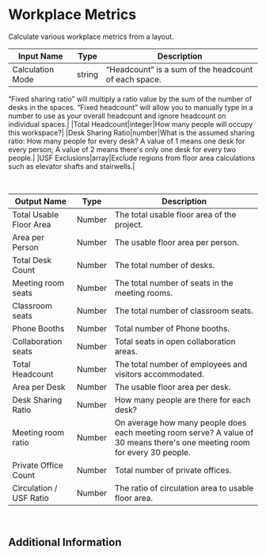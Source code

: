 

# Workplace Metrics

Calculate various workplace metrics from a layout.

|Input Name|Type|Description|
|---|---|---|
|Calculation Mode|string|“Headcount” is a sum of the headcount of each space.
“Fixed sharing ratio” will multiply a ratio value by the sum of the number of desks in the spaces.
“Fixed headcount” will allow you to manually type in a number to use as your overall headcount and ignore headcount on individual spaces.|
|Total Headcount|integer|How many people will occupy this workspace?|
|Desk Sharing Ratio|number|What is the assumed sharing ratio: How many people for every desk? A value of 1 means one desk for every person; A value of 2 means there's only one desk for every two people.|
|USF Exclusions|array|Exclude regions from floor area calculations such as elevator shafts and stairwells.|


<br>

|Output Name|Type|Description|
|---|---|---|
|Total Usable Floor Area|Number|The total usable floor area of the project.|
|Area per Person|Number|The usable floor area per person.|
|Total Desk Count|Number|The total number of desks.|
|Meeting room seats|Number|The total number of seats in the meeting rooms.|
|Classroom seats|Number|The total number of classroom seats.|
|Phone Booths|Number|Total number of Phone booths.|
|Collaboration seats|Number|Total seats in open collaboration areas.|
|Total Headcount|Number|The total number of employees and visitors accommodated.|
|Area per Desk|Number|The usable floor area per desk.|
|Desk Sharing Ratio|Number|How many people are there for each desk?|
|Meeting room ratio|Number|On average how many people does each meeting room serve? A value of 30 means there's one meeting room for every 30 people.|
|Private Office Count|Number|Total number of private offices.|
|Circulation / USF Ratio|Number|The ratio of circulation area to usable floor area.|


<br>

## Additional Information

